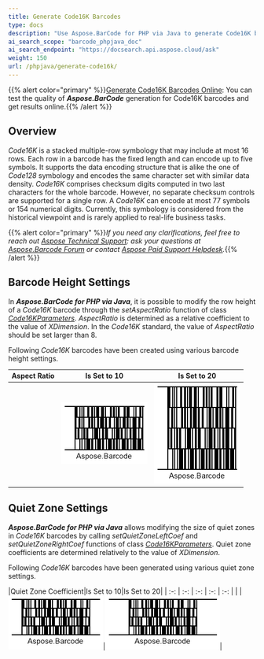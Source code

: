 ```yaml
---
title: Generate Code16K Barcodes
type: docs
description: "Use Aspose.BarCode for PHP via Java to generate Code16K barcodes"
ai_search_scope: "barcode_phpjava_doc"
ai_search_endpoint: "https://docsearch.api.aspose.cloud/ask"
weight: 150
url: /phpjava/generate-code16k/
---
```

{{% alert color="primary" %}}[Generate Code16K Barcodes Online](https://products.aspose.app/barcode/generate/code16k): You can test the quality of ***Aspose.BarCode*** generation for Code16K barcodes and get results online.{{% /alert %}}

## **Overview**
*Code16K* is a stacked multiple-row symbology that may include at most 16 rows. Each row in a barcode has the fixed length and can encode up to five symbols. It supports the data encoding structure that is alike the one of *Code128* symbology and encodes the same character set with similar data density. *Code16K* comprises checksum digits computed in two last characters for the whole barcode. However, no separate checksum controls are supported for a single row. A *Code16K* can encode at most 77 symbols or 154 numerical digits. Currently, this symbology is considered from the historical viewpoint and is rarely applied to real-life business tasks.
  
{{% alert color="primary" %}}*If you need any clarifications, feel free to reach out [Aspose Technical Support](/barcode/phpjava/technical-support/): ask your questions at [Aspose.Barcode Forum](https://forum.aspose.com/c/barcode/13) or contact [Aspose Paid Support Helpdesk](https://helpdesk.aspose.com/).*{{% /alert %}}

## **Barcode Height Settings**
In ***Aspose.BarCode for PHP via Java***, it is possible to modify the row height of a *Code16K* barcode through the *setAspectRatio* function of class [*Code16KParameters*](https://reference.aspose.com/barcode/php/classCode16KParameters). *AspectRatio* is determined as a relative coefficient to the value of *XDimension*. In the *Code16K* standard, the value of *AspectRatio* should be set larger than 8.  
  
Following *Code16K* barcodes have been created using various barcode height settings. 
  
|Aspect Ratio|Is Set to 10|Is Set to 20|
| :-: | :-: | :-: |
| |<img src="code16kaspectratio10.png">|<img src="code16kaspectratio20.png">|
  
## **Quiet Zone Settings**
***Aspose.BarCode for PHP via Java*** allows modifying the size of quiet zones in *Code16K* barcodes by calling *setQuietZoneLeftCoef* and *setQuietZoneRightCoef* functions of class [*Code16KParameters*](https://reference.aspose.com/barcode/php/classCode16KParameters). Quiet zone coefficients are determined relatively to the value of *XDimension*.  
  
Following *Code16K* barcodes have been generated using various quiet zone settings.
  
|Quiet Zone Coefficient|Is Set to 10|Is Set to 20|
| :-: | :-: | :-: | :-: | :-: |
| |<img src="code16kquietzonel10r10.png">|<img src="code16kquietzonel20r20.png">|
  
